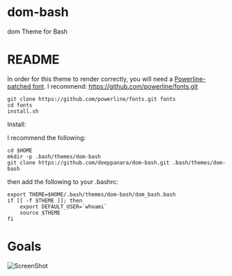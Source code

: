 # dom-bash
dom Theme for Bash

# README

In order for this theme to render correctly, you will need a
[Powerline-patched font](https://gist.github.com/1595572).
I recommend: https://github.com/powerline/fonts.git
```
git clone https://github.com/powerline/fonts.git fonts
cd fonts
install.sh
```

Install:

I recommend the following:
```
cd $HOME
mkdir -p .bash/themes/dom-bash
git clone https://github.com/deeppanara/dom-bash.git .bash/themes/dom-bash
```

then add the following to your .bashrc:

```
export THEME=$HOME/.bash/themes/dom-bash/dom_bash.bash
if [[ -f $THEME ]]; then
    export DEFAULT_USER=`whoami`
    source $THEME
fi
```

# Goals

![ScreenShot](dom-bash-sshot.png)
